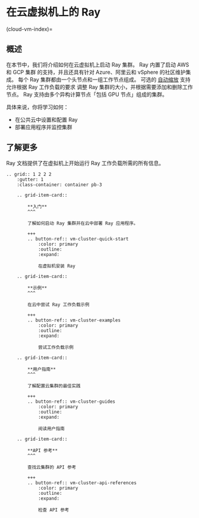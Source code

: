 # 在云虚拟机上的 Ray
(cloud-vm-index)=

## 概述

在本节中，我们将介绍如何在云虚拟机上启动 Ray 集群。 Ray 内置了启动 AWS 和 GCP 集群
的支持，并且还具有针对 Azure、阿里云和 vSphere 的社区维护集成。
每个 Ray 集群都由一个头节点和一组工作节点组成。 可选的
[自动缩放](vms-autoscaling) 支持允许根据 Ray 工作负载的要求
调整 Ray 集群的大小，并根据需要添加和删除工作节点。
Ray 支持由多个异构计算节点「包括 GPU 节点」组成的集群。

具体来说，你将学习如何：

- 在公共云中设置和配置 Ray
- 部署应用程序并监控集群

## 了解更多

Ray 文档提供了在虚拟机上开始运行 Ray 工作负载所需的所有信息。

```{eval-rst}
.. grid:: 1 2 2 2
    :gutter: 1
    :class-container: container pb-3
    
    .. grid-item-card::
    
        **入门**
        ^^^
    
        了解如何启动 Ray 集群并在云中部署 Ray 应用程序。
    
        +++
        .. button-ref:: vm-cluster-quick-start
            :color: primary
            :outline:
            :expand:

            在虚拟机安装 Ray
    
    .. grid-item-card::

        **示例**
        ^^^
    
        在云中尝试 Ray 工作负载示例
    
        +++
        .. button-ref:: vm-cluster-examples
            :color: primary
            :outline:
            :expand:

            尝试工作负载示例
    
    .. grid-item-card::

        **用户指南**
        ^^^
    
        了解配置云集群的最佳实践
    
        +++
        .. button-ref:: vm-cluster-guides
            :color: primary
            :outline:
            :expand:

            阅读用户指南
    
    .. grid-item-card::

        **API 参考**
        ^^^
    
        查找云集群的 API 参考
    
        +++
        .. button-ref:: vm-cluster-api-references
            :color: primary
            :outline:
            :expand:

            检查 API 参考
```
